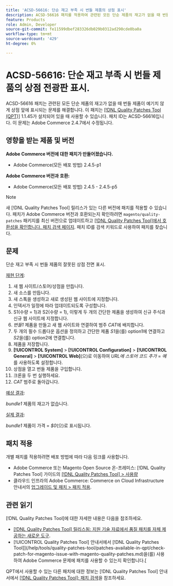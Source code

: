 ```yaml
---
title: 'ACSD-56616: 단순 재고 부족 시 번들 제품의 상점 표시'
description: ACSD-56616 패치를 적용하여 관련된 모든 단순 제품의 재고가 없을 때 번들 제품이 상점 앞에 예기치 않게 표시되는 Adobe Commerce 문제를 해결합니다.
feature: Products
role: Admin, Developer
source-git-commit: fe11599dbef283326db029b0312ad290cde0ba0a
workflow-type: tm+mt
source-wordcount: '429'
ht-degree: 0%

---
```


# ACSD-56616: 단순 재고 부족 시 번들 제품의 상점 전광판 표시.

ACSD-56616 패치는 관련된 모든 단순 제품의 재고가 없을 때 번들 제품이 예기치 않게 상점 앞에 표시되는 문제를 해결합니다. 이 패치는 [[!DNL Quality Patches Tool (QPT)]](https://experienceleague.adobe.com/en/docs/commerce-knowledge-base/kb/announcements/commerce-announcements/magento-quality-patches-released-new-tool-to-self-serve-quality-patches) 1.1.45가 설치되어 있을 때 사용할 수 있습니다. 패치 ID는 ACSD-56616입니다. 이 문제는 Adobe Commerce 2.4.7에서 수정됩니다.

## 영향을 받는 제품 및 버전

**Adobe Commerce 버전에 대한 패치가 만들어졌습니다.**

* Adobe Commerce(모든 배포 방법) 2.4.5-p1

**Adobe Commerce 버전과 호환:**

* Adobe Commerce(모든 배포 방법) 2.4.5 - 2.4.5-p5

>[!NOTE]
>
>새 [!DNL Quality Patches Tool] 릴리스가 있는 다른 버전에 패치를 적용할 수 있습니다. 패치가 Adobe Commerce 버전과 호환되는지 확인하려면 `magento/quality-patches` 패키지를 최신 버전으로 업데이트하고 [[!DNL Quality Patches Tool]에서 호환성을 확인합니다. 패치 검색 페이지](https://experienceleague.adobe.com/tools/commerce-quality-patches/index.html). 패치 ID를 검색 키워드로 사용하여 패치를 찾습니다.

## 문제

단순 재고 부족 시 번들 제품의 잘못된 상점 전면 표시.

<u>재현 단계</u>:

1. 새 웹 사이트/스토어/상점을 만듭니다.
1. 새 소스를 만듭니다.
1. 새 스톡을 생성하고 새로 생성된 웹 사이트에 지정합니다.
1. 인덱서가 일정에 따라 업데이트되도록 구성합니다.
1. S1(수량 = 1)과 S2(수량 = 1), 이렇게 두 개의 간단한 제품을 생성하여 신규 주식과 신규 웹 사이트에 지정합니다.
1. *번들1* 제품을 만들고 새 웹 사이트와 연결하여 범주 *CAT*&#x200B;에 배치합니다.
1. 두 개의 필수 드롭다운 옵션을 정의하고 간단한 제품 *S1*&#x200B;을(를) option1에 연결하고 *S2*&#x200B;을(를) option2에 연결합니다.
1. 제품을 저장합니다.
1. **[!UICONTROL System]** > **[!UICONTROL Configuration]** > **[!UICONTROL General]** > **[!UICONTROL Web]**(으)로 이동하여 *URL에 스토어 코드 추가* = *예*&#x200B;를 사용하도록 설정합니다.
1. 상점을 열고 번들 제품을 구입합니다.
1. 크론을 두 번 실행하세요.
1. *CAT* 범주로 돌아갑니다.

<u>예상 결과</u>:

*bundle1* 제품의 재고가 없습니다.

<u>실제 결과</u>:

*bundle1* 제품이 가격 = *$0*(으)로 표시됩니다.

## 패치 적용

개별 패치를 적용하려면 배포 방법에 따라 다음 링크를 사용합니다.

* Adobe Commerce 또는 Magento Open Source 온-프레미스: [!DNL Quality Patches Tool] 가이드의 [[!DNL Quality Patches Tool] > 사용량](/help/tools/quality-patches-tool/usage.md)
* 클라우드 인프라의 Adobe Commerce: Commerce on Cloud Infrastructure 안내서의 [업그레이드 및 패치 > 패치 적용](https://experienceleague.adobe.com/docs/commerce-cloud-service/user-guide/develop/upgrade/apply-patches.html).

## 관련 읽기

[!DNL Quality Patches Tool]에 대한 자세한 내용은 다음을 참조하세요.

* [[!DNL Quality Patches Tool] 릴리스됨: 지원 기술 자료에서 품질 패치를 자체 제공하는 새로운 도구](https://experienceleague.adobe.com/en/docs/commerce-knowledge-base/kb/announcements/commerce-announcements/magento-quality-patches-released-new-tool-to-self-serve-quality-patches).
* [!UICONTROL Quality Patches Tool] 안내서에서  [!DNL Quality Patches Tool]](/help/tools/quality-patches-tool/patches-available-in-qpt/check-patch-for-magento-issue-with-magento-quality-patches.md)을(를) 사용하여 Adobe Commerce 문제에 패치를 사용할 수 있는지 확인합니다.[


QPT에서 사용할 수 있는 다른 패치에 대한 정보는 [!DNL Quality Patches Tool] 안내서에서 [[!DNL Quality Patches Tool]: 패치 검색](https://experienceleague.adobe.com/tools/commerce-quality-patches/index.html)을 참조하세요.
